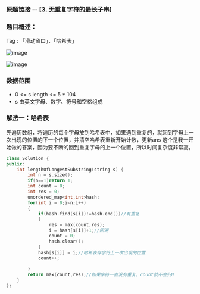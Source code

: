 ### 原题链接 -- [[3. 无重复字符的最长子串](https://leetcode.cn/problems/longest-substring-without-repeating-characters/)]

### 题目概述：
Tag : 「滑动窗口」、「哈希表」

![image](https://user-images.githubusercontent.com/99656524/196451209-0de334aa-0b75-48d6-a190-e607f265cef0.png)

![image](https://user-images.githubusercontent.com/99656524/196451285-80a12bb3-e870-491b-8475-aeec7a0bab64.png)

### 数据范围
* 0 <= s.length <= 5 * 104
* s 由英文字母、数字、符号和空格组成

### 解法一：哈希表
先遍历数组，将遍历的每个字母放到哈希表中，如果遇到重复的，就回到字母上一次出现的位置的下一个位置，并清空哈希表重新开始计数，更新ans
这个是我一开始做的答案，因为要不断的回到重复字母的上一个位置，所以时间复杂度非常高，
```cpp
class Solution {
public:
    int lengthOfLongestSubstring(string s) {
        int n = s.size();
        if(n==1)return 1;
        int count = 0;
        int res = 0;
        unordered_map<int,int>hash;
        for(int i = 0;i<n;i++)
        {
            if(hash.find(s[i])!=hash.end())//有重复
            {
                res = max(count,res);
                i = hash[s[i]]+1;//回溯
                count = 0;
                hash.clear();
            }
            hash[s[i]] = i;//哈希表存字符上一次出现的位置
            count++;
            
        }
        return max(count,res);//如果字符一直没有重复，count就不会归0
    }
};
```

